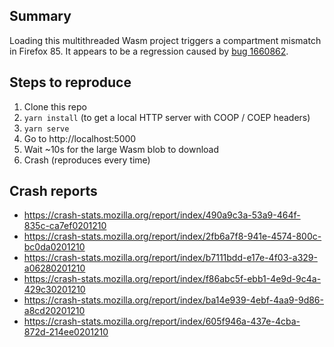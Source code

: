 ## Summary

Loading this multithreaded Wasm project triggers a compartment mismatch in
Firefox 85. It appears to be a regression caused by [bug
1660862](https://bugzilla.mozilla.org/show_bug.cgi?id=1660862).

## Steps to reproduce

1. Clone this repo
2. `yarn install` (to get a local HTTP server with COOP / COEP headers)
3. `yarn serve`
4. Go to http://localhost:5000
5. Wait ~10s for the large Wasm blob to download
6. Crash (reproduces every time)

## Crash reports

* https://crash-stats.mozilla.org/report/index/490a9c3a-53a9-464f-835c-ca7ef0201210
* https://crash-stats.mozilla.org/report/index/2fb6a7f8-941e-4574-800c-bc0da0201210
* https://crash-stats.mozilla.org/report/index/b7111bdd-e17e-4f03-a329-a06280201210
* https://crash-stats.mozilla.org/report/index/f86abc5f-ebb1-4e9d-9c4a-429c30201210
* https://crash-stats.mozilla.org/report/index/ba14e939-4ebf-4aa9-9d86-a8cd20201210
* https://crash-stats.mozilla.org/report/index/605f946a-437e-4cba-872d-214ee0201210
